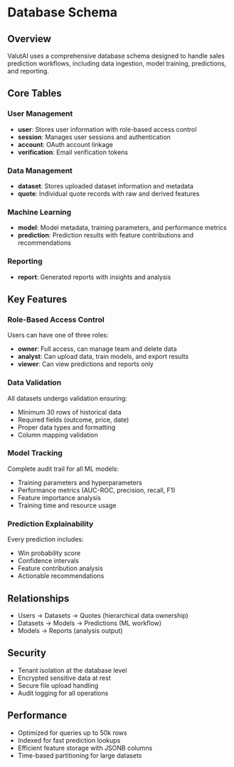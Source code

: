 # Database Schema

## Overview
ValutAI uses a comprehensive database schema designed to handle sales prediction workflows, including data ingestion, model training, predictions, and reporting.

## Core Tables

### User Management
- **user**: Stores user information with role-based access control
- **session**: Manages user sessions and authentication
- **account**: OAuth account linkage
- **verification**: Email verification tokens

### Data Management
- **dataset**: Stores uploaded dataset information and metadata
- **quote**: Individual quote records with raw and derived features

### Machine Learning
- **model**: Model metadata, training parameters, and performance metrics
- **prediction**: Prediction results with feature contributions and recommendations

### Reporting
- **report**: Generated reports with insights and analysis

## Key Features

### Role-Based Access Control
Users can have one of three roles:
- **owner**: Full access, can manage team and delete data
- **analyst**: Can upload data, train models, and export results
- **viewer**: Can view predictions and reports only

### Data Validation
All datasets undergo validation ensuring:
- Minimum 30 rows of historical data
- Required fields (outcome, price, date)
- Proper data types and formatting
- Column mapping validation

### Model Tracking
Complete audit trail for all ML models:
- Training parameters and hyperparameters
- Performance metrics (AUC-ROC, precision, recall, F1)
- Feature importance analysis
- Training time and resource usage

### Prediction Explainability
Every prediction includes:
- Win probability score
- Confidence intervals
- Feature contribution analysis
- Actionable recommendations

## Relationships
- Users → Datasets → Quotes (hierarchical data ownership)
- Datasets → Models → Predictions (ML workflow)
- Models → Reports (analysis output)

## Security
- Tenant isolation at the database level
- Encrypted sensitive data at rest
- Secure file upload handling
- Audit logging for all operations

## Performance
- Optimized for queries up to 50k rows
- Indexed for fast prediction lookups
- Efficient feature storage with JSONB columns
- Time-based partitioning for large datasets